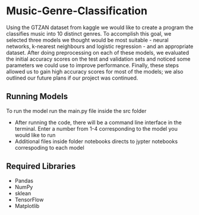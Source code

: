 # Music-Genre-Classification

Using the GTZAN dataset from kaggle we would like to create a program the classifies music into 10 distinct genres. To accomplish this goal, we selected three models we thought would be most suitable - neural networks, k-nearest neighbours and logistic regression - and an appropriate dataset. After doing preprocessing on each of these models, we evaluated the initial accuracy scores on the test and validation sets and noticed some parameters we could use to improve performance. Finally, these steps allowed us to gain high accuracy scores for most of the models; we also outlined our future plans if our project was continued.


## Running Models 
To run the model run the main.py file inside the src folder
  * After running the code, there will be a command line interface in the terminal. Enter a number from 1-4 corresponding to the model you would like to run
  * Additional files inside folder notebooks directs to jypter notebooks correspoding to each model 

## Required Libraries 

 * Pandas
 * NumPy
 * sklean
 * TensorFlow
 * Matplotlib

